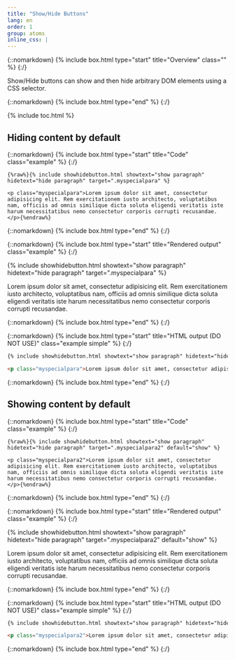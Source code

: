 ```yaml
---
title: "Show/Hide Buttons"
lang: en
order: 1
group: atoms
inline_css: |
---
```


{::nomarkdown}
{% include box.html type="start" title="Overview" class="" %}
{:/}

Show/Hide buttons can show and then hide arbitrary DOM elements using a CSS selector.

{::nomarkdown}
{% include box.html type="end" %}
{:/}

{% include toc.html %}

## Hiding content by default

{::nomarkdown}
{% include box.html type="start" title="Code" class="example" %}
{:/}

```liquid
{%raw%}{% include showhidebutton.html showtext="show paragraph" hidetext="hide paragraph" target=".myspecialpara" %}

<p class="myspecialpara">Lorem ipsum dolor sit amet, consectetur adipisicing elit. Rem exercitationem iusto architecto, voluptatibus nam, officiis ad omnis similique dicta soluta eligendi veritatis iste harum necessitatibus nemo consectetur corporis corrupti recusandae.</p>{%endraw%}
```

{::nomarkdown}
{% include box.html type="end" %}
{:/}


{::nomarkdown}
{% include box.html type="start" title="Rendered output" class="example" %}
{:/}

{% include showhidebutton.html showtext="show paragraph" hidetext="hide paragraph" target=".myspecialpara" %}

<p class="myspecialpara">Lorem ipsum dolor sit amet, consectetur adipisicing elit. Rem exercitationem iusto architecto, voluptatibus nam, officiis ad omnis similique dicta soluta eligendi veritatis iste harum necessitatibus nemo consectetur corporis corrupti recusandae.</p>

{::nomarkdown}
{% include box.html type="end" %}
{:/}

{::nomarkdown}
{% include box.html type="start" title="HTML output (DO NOT USE)" class="example simple" %}
{:/}

```html
{% include showhidebutton.html showtext="show paragraph" hidetext="hide paragraph" target=".myspecialpara" %}

<p class="myspecialpara">Lorem ipsum dolor sit amet, consectetur adipisicing elit. Rem exercitationem iusto architecto, voluptatibus nam, officiis ad omnis similique dicta soluta eligendi veritatis iste harum necessitatibus nemo consectetur corporis corrupti recusandae.</p>
```

{::nomarkdown}
{% include box.html type="end" %}
{:/}

## Showing content by default

{::nomarkdown}
{% include box.html type="start" title="Code" class="example" %}
{:/}

```liquid
{%raw%}{% include showhidebutton.html showtext="show paragraph" hidetext="hide paragraph" target=".myspecialpara2" default="show" %}

<p class="myspecialpara2">Lorem ipsum dolor sit amet, consectetur adipisicing elit. Rem exercitationem iusto architecto, voluptatibus nam, officiis ad omnis similique dicta soluta eligendi veritatis iste harum necessitatibus nemo consectetur corporis corrupti recusandae.</p>{%endraw%}
```

{::nomarkdown}
{% include box.html type="end" %}
{:/}


{::nomarkdown}
{% include box.html type="start" title="Rendered output" class="example" %}
{:/}

{% include showhidebutton.html showtext="show paragraph" hidetext="hide paragraph" target=".myspecialpara2" default="show" %}

<p class="myspecialpara2">Lorem ipsum dolor sit amet, consectetur adipisicing elit. Rem exercitationem iusto architecto, voluptatibus nam, officiis ad omnis similique dicta soluta eligendi veritatis iste harum necessitatibus nemo consectetur corporis corrupti recusandae.</p>

{::nomarkdown}
{% include box.html type="end" %}
{:/}

{::nomarkdown}
{% include box.html type="start" title="HTML output (DO NOT USE)" class="example simple" %}
{:/}

```html
{% include showhidebutton.html showtext="show paragraph" hidetext="hide paragraph" target=".myspecialpara2" default="show" %}

<p class="myspecialpara2">Lorem ipsum dolor sit amet, consectetur adipisicing elit. Rem exercitationem iusto architecto, voluptatibus nam, officiis ad omnis similique dicta soluta eligendi veritatis iste harum necessitatibus nemo consectetur corporis corrupti recusandae.</p>
```

{::nomarkdown}
{% include box.html type="end" %}
{:/}